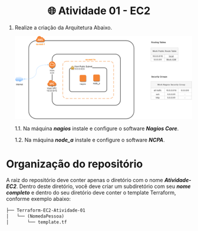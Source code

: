 <h1 align="center"> 🌐 Atividade 01 - EC2 </h1>

1. Realize a criação da Arquitetura Abaixo.

    ![Arquitetura](/Terraform-AWS/Atividade-EC2/images/arquitetura-nagios.png)
    
    1.1. Na máquina ***nagios*** instale e configure o software ***Nagios Core***.
    
    1.2. Na máquina ***node_a*** instale e configure o software ***NCPA***.


  
# Organização do repositório

A raiz do repositório deve conter apenas o diretório com o nome ***Atividade-EC2***. Dentro deste diretório, você deve criar um subdiretório com seu ***nome completo*** e dentro do seu diretório deve conter o template Terraform, conforme exemplo abaixo:

```
├── Terraform-EC2-Atividade-01
│   └── (NomedaPessoa)
│       └── template.tf
```
